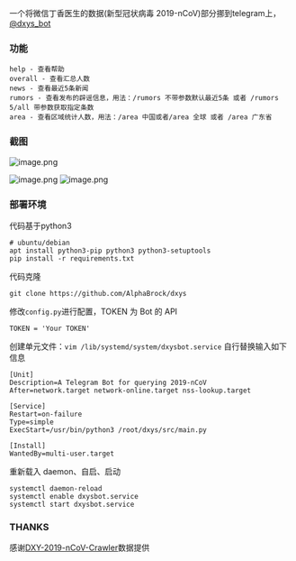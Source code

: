 一个将微信丁香医生的数据(新型冠状病毒 2019-nCoV)部分挪到telegram上，[@dxys_bot](https://t.me/dxys_bot)

### 功能

```
help - 查看帮助
overall - 查看汇总人数
news - 查看最近5条新闻
rumors - 查看发布的辟谣信息，用法：/rumors 不带参数默认最近5条 或者 /rumors 5/all 带参数获取指定条数
area - 查看区域统计人数，用法：/area 中国或者/area 全球 或者 /area 广东省
```

### 截图

![image.png](https://i.loli.net/2020/02/03/TWG3Ici4xPBZfdC.png)

![image.png](https://i.loli.net/2020/02/03/74IbpLXg5tzOYr9.png)
![image.png](https://i.loli.net/2020/02/03/PoCSWYf8ed9q4LN.png)

### 部署环境

代码基于python3

```
# ubuntu/debian
apt install python3-pip python3 python3-setuptools
pip install -r requirements.txt
```

代码克隆

```
git clone https://github.com/AlphaBrock/dxys
```

修改`config.py`进行配置，TOKEN 为 Bot 的 API

```
TOKEN = 'Your TOKEN'
```

创建单元文件：`vim /lib/systemd/system/dxysbot.service` 自行替换输入如下信息

```
[Unit]	
Description=A Telegram Bot for querying 2019-nCoV
After=network.target network-online.target nss-lookup.target	

[Service]	
Restart=on-failure	
Type=simple	
ExecStart=/usr/bin/python3 /root/dxys/src/main.py	

[Install]	
WantedBy=multi-user.target
```

重新载入 daemon、自启、启动

```
systemctl daemon-reload
systemctl enable dxysbot.service
systemctl start dxysbot.service
```

### THANKS

感谢[DXY-2019-nCoV-Crawler](https://github.com/BlankerL/DXY-2019-nCoV-Crawler)数据提供

